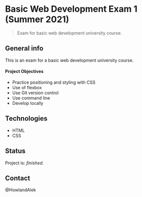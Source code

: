 # Basic Web Development Exam 1 (Summer 2021)

> Exam for basic web development university course.

## General info

This is an exam for a basic web development university course.

#### Project Objectives

- Practice positioning and styling with CSS
- Use of flexbox
- Use Git version control
- Use command line
- Develop locally

## Technologies

- HTML
- CSS


## Status

Project is: _finished_.

## Contact

@HowlandAlek

